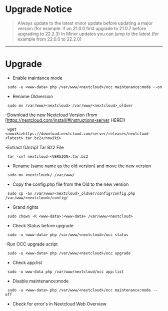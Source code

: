 
# Upgrade Notice
> Always update to the latest minor update before updating a major version (for example: if on 21.0.0 first upgrade to 21.0.7 before upgrading to 22.2.3)
> In Minor updates you can jump to the latest (for example from 22.0.0 to 22.2.0)

---

# Upgrade 
- Enable maintance mode
```
 sudo -u <www-data> php /var/www/<nextcloud>/occ maintenance:mode --on
```
- Rename Oldversion
```
 sudo mv /var/www/<nextcloud> /var/www/<nextcloud>_oldver
```
-Download the new Nextcloud Version (from [https://nextcloud.com/install/#instructions-server HERE])
```
 wget <nowiki>https://download.nextcloud.com/server/releases/nextcloud-<latest>.tar.bz2</nowiki>
```
-Extract (Unzip) Tar Bz2 File
```
 tar -xvf nextcloud-<VERSION>.tar.bz2
```
- Rename (same name as the old version) and move the new version
```
 sudo mv <nextcloud>/ /var/www/
```
- Copy the config.php file from the Old to the new version
```
 sudo cp -av /var/www/<nextcloud>_oldver/config/config.php /var/www/<nextcloud>/config/
```
- Grand rights
```
 sudo chown -R <www-data>:<www-data> /var/www/<nextcloud>
```
- Check Status before upgrade
```
 sudo -u <www-data> php /var/www/<nextcloud>/occ status
```
-Run OCC upgrade script
```
 sudo -u <www-data> php /var/www/<nextcloud>/occ upgrade
```
- Check app:list
```
 sudo -u www-data php /var/www/nextcloud/occ app:list
```
- Disable maintenance:mode
```
 sudo -u <www-data> php /var/www/<nextcloud>/occ maintenance:mode --off
```
- Check for error's in Nextcloud Web Overview

